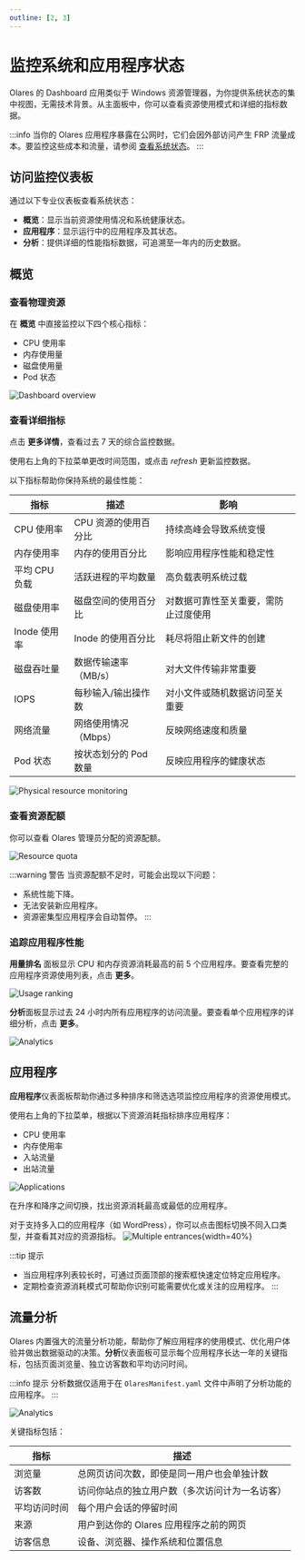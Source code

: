 ```yaml
---
outline: [2, 3]
---
```


# 监控系统和应用程序状态

Olares 的 Dashboard 应用类似于 Windows 资源管理器，为你提供系统状态的集中视图，无需技术背景。从主面板中，你可以查看资源使用模式和详细的指标数据。

:::info
当你的 Olares 应用程序暴露在公网时，它们会因外部访问产生 FRP 流量成本。要监控这些成本和流量，请参阅 [查看系统状态](../space/manage-olares#view-system-status)。
:::

## 访问监控仪表板

通过以下专业仪表板查看系统状态：

- **概览**：显示当前资源使用情况和系统健康状态。
- **应用程序**：显示运行中的应用程序及其状态。
- **分析**：提供详细的性能指标数据，可追溯至一年内的历史数据。

## 概览

### 查看物理资源

在 **概览** 中直接监控以下四个核心指标：
- CPU 使用率
- 内存使用量
- 磁盘使用量
- Pod 状态

![Dashboard overview](/images/manual/tasks/dashboard-overview.png)

### 查看详细指标

点击 **更多详情**，查看过去 7 天的综合监控数据。

使用右上角的下拉菜单更改时间范围，或点击 <i class="material-symbols-outlined">refresh</i> 更新监控数据。

以下指标帮助你保持系统的最佳性能：

| 指标              | 描述                               | 影响                                     |
|-------------------|------------------------------------|------------------------------------------|
| CPU 使用率        | CPU 资源的使用百分比               | 持续高峰会导致系统变慢                  |
| 内存使用率        | 内存的使用百分比                   | 影响应用程序性能和稳定性                |
| 平均 CPU 负载     | 活跃进程的平均数量                 | 高负载表明系统过载                      |
| 磁盘使用率        | 磁盘空间的使用百分比               | 对数据可靠性至关重要，需防止过度使用     |
| Inode 使用率      | Inode 的使用百分比                 | 耗尽将阻止新文件的创建                  |
| 磁盘吞吐量        | 数据传输速率（MB/s）               | 对大文件传输非常重要                    |
| IOPS              | 每秒输入/输出操作数                | 对小文件或随机数据访问至关重要           |
| 网络流量          | 网络使用情况（Mbps）               | 反映网络速度和质量                      |
| Pod 状态          | 按状态划分的 Pod 数量              | 反映应用程序的健康状态                  |

![Physical resource monitoring](/images/manual/tasks/physical-resource-monitoring.png)

### 查看资源配额

你可以查看 Olares 管理员分配的资源配额。

![Resource quota](/images/manual/tasks/resource-quota.png)

:::warning 警告
当资源配额不足时，可能会出现以下问题：

- 系统性能下降。
- 无法安装新应用程序。
- 资源密集型应用程序会自动暂停。
:::

### 追踪应用程序性能

**用量排名** 面板显示 CPU 和内存资源消耗最高的前 5 个应用程序。要查看完整的应用程序资源使用列表，点击 **更多**。

![Usage ranking](/images/manual/tasks/usage-ranking.png)

**分析**面板显示过去 24 小时内所有应用程序的访问流量。要查看单个应用程序的详细分析，点击 **更多**。

![Analytics](/images/manual/tasks/overview-analytics.png)

## 应用程序

**应用程序**仪表面板帮助你通过多种排序和筛选选项监控应用程序的资源使用模式。

使用右上角的下拉菜单，根据以下资源消耗指标排序应用程序：
- CPU 使用率
- 内存使用率
- 入站流量
- 出站流量

![Applications](/images/manual/tasks/applications.png)

在升序和降序之间切换，找出资源消耗最高或最低的应用程序。

对于支持多入口的应用程序（如 WordPress），你可以点击图标切换不同入口类型，并查看其对应的资源指标。
![Multiple entrances](/images/manual/tasks/multiple-entrances.png#bordered){width=40%}

:::tip 提示
* 当应用程序列表较长时，可通过页面顶部的搜索框快速定位特定应用程序。
* 定期检查资源消耗模式可帮助你识别可能需要优化或关注的应用程序。
:::

## 流量分析

Olares 内置强大的流量分析功能，帮助你了解应用程序的使用模式、优化用户体验并做出数据驱动的决策。**分析**仪表面板可显示每个应用程序长达一年的关键指标，包括页面浏览量、独立访客数和平均访问时间。

:::info 提示
分析数据仅适用于在 `OlaresManifest.yaml` 文件中声明了分析功能的应用程序。
:::

![Analytics](/images/manual/tasks/analytics.png)

关键指标包括：

| 指标             | 描述                                                                         |
|------------------|------------------------------------------------------------------------------|
| 浏览量           | 总网页访问次数，即使是同一用户也会单独计数                                    |
| 访客数           | 访问你站点的独立用户数（多次访问计为一名访客）                                |
| 平均访问时间     | 每个用户会话的停留时间                                                       |
| 来源             | 用户到达你的 Olares 应用程序之前的网页                                        |
| 访客信息         | 设备、浏览器、操作系统和位置信息                                              |